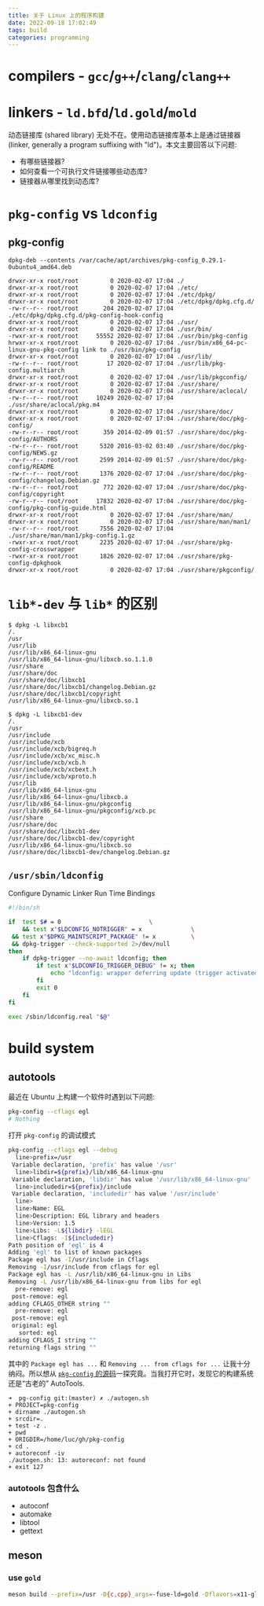 ```yaml
---
title: 关于 Linux 上的程序构建
date: 2022-09-18 17:02:49
tags: build
categories: programming
---
```


# compilers - `gcc`/`g++`/`clang`/`clang++`

<!--more-->

# linkers - `ld.bfd`/`ld.gold`/`mold`

动态链接库 (shared library) 无处不在。使用动态链接库基本上是通过链接器 (linker, generally a program suffixing with "ld")。本文主要回答以下问题:

- 有哪些链接器?
- 如何查看一个可执行文件链接哪些动态库?
- 链接器从哪里找到动态库?

# `pkg-config` vs `ldconfig`

## pkg-config

`dpkg-deb --contents /var/cache/apt/archives/pkg-config_0.29.1-0ubuntu4_amd64.deb`

```
drwxr-xr-x root/root         0 2020-02-07 17:04 ./
drwxr-xr-x root/root         0 2020-02-07 17:04 ./etc/
drwxr-xr-x root/root         0 2020-02-07 17:04 ./etc/dpkg/
drwxr-xr-x root/root         0 2020-02-07 17:04 ./etc/dpkg/dpkg.cfg.d/
-rw-r--r-- root/root       204 2020-02-07 17:04 ./etc/dpkg/dpkg.cfg.d/pkg-config-hook-config
drwxr-xr-x root/root         0 2020-02-07 17:04 ./usr/
drwxr-xr-x root/root         0 2020-02-07 17:04 ./usr/bin/
-rwxr-xr-x root/root     55552 2020-02-07 17:04 ./usr/bin/pkg-config
hrwxr-xr-x root/root         0 2020-02-07 17:04 ./usr/bin/x86_64-pc-linux-gnu-pkg-config link to ./usr/bin/pkg-config
drwxr-xr-x root/root         0 2020-02-07 17:04 ./usr/lib/
-rw-r--r-- root/root        17 2020-02-07 17:04 ./usr/lib/pkg-config.multiarch
drwxr-xr-x root/root         0 2020-02-07 17:04 ./usr/lib/pkgconfig/
drwxr-xr-x root/root         0 2020-02-07 17:04 ./usr/share/
drwxr-xr-x root/root         0 2020-02-07 17:04 ./usr/share/aclocal/
-rw-r--r-- root/root     10249 2020-02-07 17:04 ./usr/share/aclocal/pkg.m4
drwxr-xr-x root/root         0 2020-02-07 17:04 ./usr/share/doc/
drwxr-xr-x root/root         0 2020-02-07 17:04 ./usr/share/doc/pkg-config/
-rw-r--r-- root/root       359 2014-02-09 01:57 ./usr/share/doc/pkg-config/AUTHORS
-rw-r--r-- root/root      5320 2016-03-02 03:40 ./usr/share/doc/pkg-config/NEWS.gz
-rw-r--r-- root/root      2599 2014-02-09 01:57 ./usr/share/doc/pkg-config/README
-rw-r--r-- root/root      1376 2020-02-07 17:04 ./usr/share/doc/pkg-config/changelog.Debian.gz
-rw-r--r-- root/root       772 2020-02-07 17:04 ./usr/share/doc/pkg-config/copyright
-rw-r--r-- root/root     17832 2020-02-07 17:04 ./usr/share/doc/pkg-config/pkg-config-guide.html
drwxr-xr-x root/root         0 2020-02-07 17:04 ./usr/share/man/
drwxr-xr-x root/root         0 2020-02-07 17:04 ./usr/share/man/man1/
-rw-r--r-- root/root      7556 2020-02-07 17:04 ./usr/share/man/man1/pkg-config.1.gz
-rwxr-xr-x root/root      2235 2020-02-07 17:04 ./usr/share/pkg-config-crosswrapper
-rwxr-xr-x root/root      1826 2020-02-07 17:04 ./usr/share/pkg-config-dpkghook
drwxr-xr-x root/root         0 2020-02-07 17:04 ./usr/share/pkgconfig/
```

# `lib*-dev` 与 `lib*` 的区别

```
$ dpkg -L libxcb1
/.
/usr
/usr/lib
/usr/lib/x86_64-linux-gnu
/usr/lib/x86_64-linux-gnu/libxcb.so.1.1.0
/usr/share
/usr/share/doc
/usr/share/doc/libxcb1
/usr/share/doc/libxcb1/changelog.Debian.gz
/usr/share/doc/libxcb1/copyright
/usr/lib/x86_64-linux-gnu/libxcb.so.1
```

```
$ dpkg -L libxcb1-dev
/.
/usr
/usr/include
/usr/include/xcb
/usr/include/xcb/bigreq.h
/usr/include/xcb/xc_misc.h
/usr/include/xcb/xcb.h
/usr/include/xcb/xcbext.h
/usr/include/xcb/xproto.h
/usr/lib
/usr/lib/x86_64-linux-gnu
/usr/lib/x86_64-linux-gnu/libxcb.a
/usr/lib/x86_64-linux-gnu/pkgconfig
/usr/lib/x86_64-linux-gnu/pkgconfig/xcb.pc
/usr/share
/usr/share/doc
/usr/share/doc/libxcb1-dev
/usr/share/doc/libxcb1-dev/copyright
/usr/lib/x86_64-linux-gnu/libxcb.so
/usr/share/doc/libxcb1-dev/changelog.Debian.gz
```

## `/usr/sbin/ldconfig`

Configure Dynamic Linker Run Time Bindings

```sh
#!/bin/sh

if  test $# = 0							\
    && test x"$LDCONFIG_NOTRIGGER" = x				\
 && test x"$DPKG_MAINTSCRIPT_PACKAGE" != x			\
 && dpkg-trigger --check-supported 2>/dev/null
then
	if dpkg-trigger --no-await ldconfig; then
		if test x"$LDCONFIG_TRIGGER_DEBUG" != x; then
			echo "ldconfig: wrapper deferring update (trigger activated)"
		fi
		exit 0
	fi	
fi

exec /sbin/ldconfig.real "$@"
```

# build system

## autotools

最近在 Ubuntu 上构建一个软件时遇到以下问题:

```bash
pkg-config --cflags egl
# Nothing
```

<!--more-->

打开 `pkg-config` 的调试模式

```bash
pkg-config --cflags egl --debug
  line>prefix=/usr
 Variable declaration, 'prefix' has value '/usr'
  line>libdir=${prefix}/lib/x86_64-linux-gnu
 Variable declaration, 'libdir' has value '/usr/lib/x86_64-linux-gnu'
  line>includedir=${prefix}/include
 Variable declaration, 'includedir' has value '/usr/include'
  line>
  line>Name: EGL
  line>Description: EGL library and headers
  line>Version: 1.5
  line>Libs: -L${libdir} -lEGL
  line>Cflags: -I${includedir}
Path position of 'egl' is 4
Adding 'egl' to list of known packages
Package egl has -I/usr/include in Cflags
Removing -I/usr/include from cflags for egl
Package egl has -L /usr/lib/x86_64-linux-gnu in Libs
Removing -L /usr/lib/x86_64-linux-gnu from libs for egl
  pre-remove: egl
 post-remove: egl
adding CFLAGS_OTHER string ""
  pre-remove: egl
 post-remove: egl
 original: egl
   sorted: egl
adding CFLAGS_I string ""
returning flags string ""
```

其中的 `Package egl has ...` 和 `Removing ... from cflags for ...` 让我十分纳闷。所以想从 [`pkg-config` 的源码](https://gitlab.freedesktop.org/pkg-config/pkg-config)一探究竟。当我打开它时，发现它的构建系统还是“古老的” AutoTools.

```
➜  pg-config git:(master) ✗ ./autogen.sh
+ PROJECT=pkg-config
+ dirname ./autogen.sh
+ srcdir=.
+ test -z .
+ pwd
+ ORIGDIR=/home/luc/gh/pkg-config
+ cd .
+ autoreconf -iv
./autogen.sh: 13: autoreconf: not found
+ exit 127
```

### autotools 包含什么

- autoconf
- automake
- libtool
- gettext

## meson

### use `gold`

```bash
meson build --prefix=/usr -D{c,cpp}_args=-fuse-ld=gold -Dflavors=x11-gl,x11-glesv2
```

